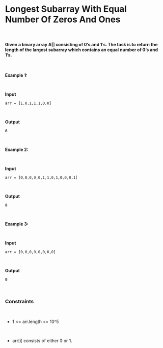 # Longest Subarray With Equal Number Of Zeros And Ones

&nbsp;

#### Given a binary array A[] consisting of 0’s and 1’s. The task is to return the length of the largest subarray which contains an equal number of 0’s and 1’s.

&nbsp;

**Example 1:**

&nbsp;

**Input**

```
arr = [1,0,1,1,1,0,0]
```

&nbsp;

**Output**

```
6
```

&nbsp;

**Example 2:**

&nbsp;

**Input**

```
arr = [0,0,0,0,0,1,1,0,1,0,0,0,1]
```

&nbsp;

**Output**

```
8
```

&nbsp;

**Example 3:**

&nbsp;

**Input**

```
arr = [0,0,0,0,0,0,0,0]
```

&nbsp;

**Output**

```
0
```

&nbsp;

### Constraints

&nbsp;

- 1 <= arr.length <= 10^5

&nbsp;

- arr[i] consists of either 0 or 1.

&nbsp;
